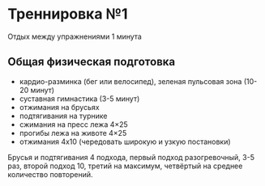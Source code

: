 # Треннировка №1
Отдых между упражнениями 1 минута

## Общая физическая подготовка
- кардио-разминка (бег или велосипед), зеленая пульсовая зона (10-20 минут)
- суставная гимнастика (3-5 минут)
- отжимания на брусьях
- подтягивания на турнике
- сжимания на пресс лежа 4×25
- прогибы лежа на животе 4×25
- отжимания 4x10 (чередовать широкую и узкую постановки)

Брусья и подтягивания 4 подхода, первый подход разогревочный, 3-5 раз, второй подход 10, третий на максимум, четвёртый на среднее количество повторений.  
